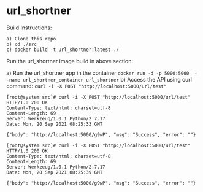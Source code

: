 # url_shortner

Build Instructions:
```
a) Clone this repo
b) cd ./src
c) docker build -t url_shortner:latest ./
```
Run the url_shortner image build in above section:

a) Run the url_shortner app in the container
`docker run -d -p 5000:5000  --name url_shortner_container url_shortner`
b) Access the API using curl command:
`curl -i -X POST "http://localhost:5000/url/test"`
```
[root@system src]# curl -i -X POST "http://localhost:5000/url/test"
HTTP/1.0 200 OK
Content-Type: text/html; charset=utf-8
Content-Length: 69
Server: Werkzeug/1.0.1 Python/2.7.17
Date: Mon, 20 Sep 2021 08:25:33 GMT

{"body": "http://localhost:5000/g9wP", "msg": "Success", "error": ""}

[root@system src]# curl -i -X POST "http://localhost:5000/url/test"
HTTP/1.0 200 OK
Content-Type: text/html; charset=utf-8
Content-Length: 69
Server: Werkzeug/1.0.1 Python/2.7.17
Date: Mon, 20 Sep 2021 08:25:39 GMT

{"body": "http://localhost:5000/g9wP", "msg": "Success", "error": ""}
```
